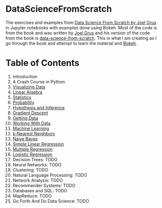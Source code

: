 # DataScienceFromScratch
The exercises and examples from [Data Science From Scratch by Joel Grus](http://shop.oreilly.com/product/0636920033400.do) in Jupyter notebooks with examples done using Bokeh.
Most of the code is from the book and was written by [Joel Grus](http://joelgrus.com/) and his version of the code from the book is [data-science-from-scratch](https://github.com/joelgrus/data-science-from-scratch).
This is what I am creating as I go through the book and attempt to learn the material and [Bokeh](http://bokeh.pydata.org/en/latest/).

# Table of Contents
1. Introduction
2. A Crash Course in Python
3. [Visualizing Data](https://github.com/R4chel/DataScienceFromScratch/blob/master/visualizing_data.ipynb)
4. [Linear Algebra](https://github.com/R4chel/DataScienceFromScratch/blob/master/linear_algebra.ipynb)
5. [Statistics](https://github.com/R4chel/DataScienceFromScratch/blob/master/statistics.ipynb)
6. [Probability](https://github.com/R4chel/DataScienceFromScratch/blob/master/probability.ipynb)
7. [Hypothesis and Inference](https://github.com/R4chel/DataScienceFromScratch/blob/master/hypothesis_and_inference.ipynb)
8. [Gradient Descent](https://github.com/R4chel/DataScienceFromScratch/blob/master/gradient_descent.ipynb)
9. [Getting Data](https://github.com/R4chel/DataScienceFromScratch/blob/master/getting_data.ipynb)
10. [Working With Data](https://github.com/R4chel/DataScienceFromScratch/blob/master/working_with_data.ipynb)
11. [Machine Learning](https://github.com/R4chel/DataScienceFromScratch/blob/master/machine_learning.ipynb)
12. [k-Nearest Neighbors](https://github.com/R4chel/DataScienceFromScratch/blob/master/k_nearest_neighbors.ipynb)
13. [Naive Bayes](https://github.com/R4chel/DataScienceFromScratch/blob/master/naive_bayes.ipynb)
14. [Simple Linear Regression](https://github.com/R4chel/DataScienceFromScratch/blob/master/simple_linear_regression.ipynb)
15. [Multiple Regression](https://github.com/R4chel/DataScienceFromScratch/blob/master/multiple_regression.ipynb)
16. [Logistic Regression](https://github.com/R4chel/DataScienceFromScratch/blob/master/logistical_regression.ipynb)
17. Decision Trees: TODO
18. Neural Networks: TODO
19. Clustering: TODO
20. Natural Language Processing: TODO
21. Network Analysis: TODO
22. Recommender Systems: TODO
23. Databases and SQL: TODO
24. MapReduce: TODO
25. Go Forth And Do Data Science: TODO

